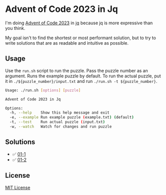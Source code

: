 # Advent of Code 2023 in Jq

I'm doing [Advent of Code 2023](https://adventofcode.com/2023) in [jq](https://jqlang.github.io/jq/) because jq is more expressive than you think.

My goal isn't to find the shortest or most performant solution, but to try to write solutions that are as readable and intuitive as possible.

## Usage

Use the `run.sh` script to run the puzzle. Pass the puzzle number as an argument. Runs the example puzzle by default.
To run the actual puzzle, put it in `./${puzzle_number}/input.txt` and run `./run.sh -t ${puzzle_number}`.

```sh
Usage: ./run.sh [options] [puzzle]

Advent of Code 2023 in Jq

Options:
  -h, --help    Show this help message and exit
  -e, --example Run example puzzle (example.txt) (default)
  -t, --test    Run actual puzzle (input.txt)
  -w, --watch   Watch for changes and run puzzle
```

## Solutions

- ✅ [01-1](https://github.com/b0o/advent-of-code-2023-jq/blob/main/01-1/solution.jq) 
- ✅ [01-2](https://github.com/b0o/advent-of-code-2023-jq/blob/main/01-2/solution.jq) 

## License

[MIT License](https://mit-license.org/)
